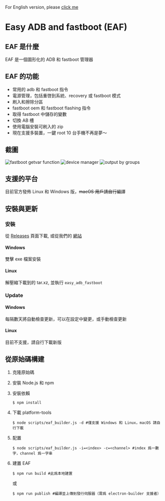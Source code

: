 For English version, please [click me](./README.md)

# Easy ADB and fastboot (EAF)

## EAF 是什麼

EAF 是一個圖形化的 ADB 和 fastboot 管理器

## EAF 的功能

- 常用的 adb 和 fastboot 指令
- 電源管理，包括重啓到系統、recovery 或 fastboot 模式
- 刷入和擦除分區
- fastboot oem 和 fastboot flashing 指令
- 取得 fastboot 中儲存的變數
- 切換 AB 槽
- 使用電腦安裝可刷入的 zip
- 現在支援多裝置，一鍵 root 10 台手機不再是夢～

## 截圖

![fastboot getvar function](../readme-imgs/fastboot_get_var.png)
![device manager](../readme-imgs/devices.png)
![output by groups](../readme-imgs/multiple_devices.png)

## 支援的平台

目前官方發佈 Linux 和 Windows 版，~~macOS 用戶請自行編譯~~

## 安裝與更新

### 安裝

從 [Releases](https://github.com/ryantsui1109/Easy_ADB_fastboot/releases) 頁面下載, 或從我們的 [網站](https://ryantsui1109.github.io/eaf_web/zh)

#### Windows

雙擊 exe 檔案安裝

#### Linux

解壓縮下載到的 tar.xz, 並執行 `easy_adb_fastboot`

### Update

#### Windows

每隔數天將自動檢查更新，可以在設定中變更，或手動檢查更新

#### Linux

目前不支援，請自行下載新版

## 從原始碼構建

1. 克隆原始碼
1. 安裝 Node.js 和 npm
1. 安裝依賴

   ```console
   $ npm install
   ```

1. 下載 platform-tools

   ```console
   $ node scripts/eaf_builder.js -d #僅支援 Windows 和 Linux，macOS 請自行下載
   ```

1. 配置
   ```console
   $ node scripts/eaf_builder.js -i=<index> -c=<channel> #index 爲一數字，channel 爲一字串
   ```
1. 建置 EAF
   ```console
   $ npm run build #此爲本地建置
   ```
   或
   ```console
   $ npm run publish #編譯並上傳到發行伺服器（需爲 electron-builder 支援者）
   ```
